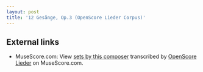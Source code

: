 ```yaml
---
layout: post
title: '12 Gesänge, Op.3 (OpenScore Lieder Corpus)'
---
```


## External links

- MuseScore.com: View [sets by this composer] transcribed by [OpenScore Lieder] on MuseScore.com.

[sets by this composer]: https://musescore.com/openscore-lieder-corpus/sets/5001966
[OpenScore Lieder]: https://musescore.com/openscore-lieder-corpus

